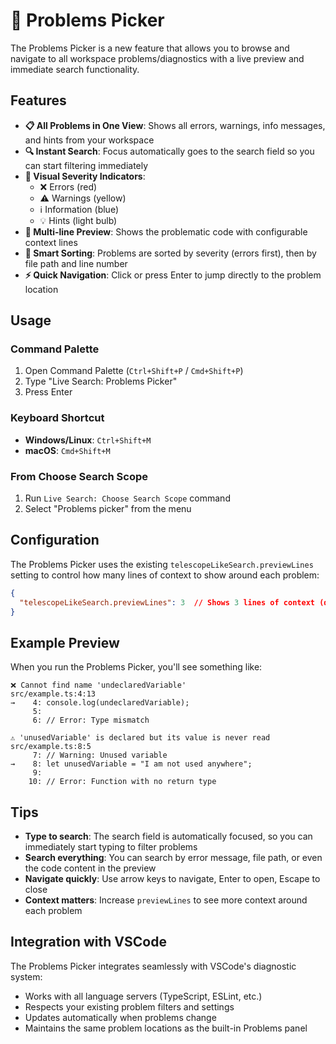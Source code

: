 # 🚨 Problems Picker

The Problems Picker is a new feature that allows you to browse and navigate to all workspace problems/diagnostics with a live preview and immediate search functionality.

## Features

- **📋 All Problems in One View**: Shows all errors, warnings, info messages, and hints from your workspace
- **🔍 Instant Search**: Focus automatically goes to the search field so you can start filtering immediately
- **🎨 Visual Severity Indicators**: 
  - ❌ Errors (red)
  - ⚠️ Warnings (yellow) 
  - ℹ️ Information (blue)
  - 💡 Hints (light bulb)
- **📖 Multi-line Preview**: Shows the problematic code with configurable context lines
- **🎯 Smart Sorting**: Problems are sorted by severity (errors first), then by file path and line number
- **⚡ Quick Navigation**: Click or press Enter to jump directly to the problem location

## Usage

### Command Palette
1. Open Command Palette (`Ctrl+Shift+P` / `Cmd+Shift+P`)
2. Type "Live Search: Problems Picker"
3. Press Enter

### Keyboard Shortcut
- **Windows/Linux**: `Ctrl+Shift+M`
- **macOS**: `Cmd+Shift+M`

### From Choose Search Scope
1. Run `Live Search: Choose Search Scope` command
2. Select "Problems picker" from the menu

## Configuration

The Problems Picker uses the existing `telescopeLikeSearch.previewLines` setting to control how many lines of context to show around each problem:

```json
{
  "telescopeLikeSearch.previewLines": 3  // Shows 3 lines of context (default: 1)
}
```

## Example Preview

When you run the Problems Picker, you'll see something like:

```
❌ Cannot find name 'undeclaredVariable'
src/example.ts:4:13
→    4: console.log(undeclaredVariable);
     5: 
     6: // Error: Type mismatch

⚠️ 'unusedVariable' is declared but its value is never read
src/example.ts:8:5
     7: // Warning: Unused variable
→    8: let unusedVariable = "I am not used anywhere";
     9: 
    10: // Error: Function with no return type
```

## Tips

- **Type to search**: The search field is automatically focused, so you can immediately start typing to filter problems
- **Search everything**: You can search by error message, file path, or even the code content in the preview
- **Navigate quickly**: Use arrow keys to navigate, Enter to open, Escape to close
- **Context matters**: Increase `previewLines` to see more context around each problem

## Integration with VSCode

The Problems Picker integrates seamlessly with VSCode's diagnostic system:
- Works with all language servers (TypeScript, ESLint, etc.)
- Respects your existing problem filters and settings
- Updates automatically when problems change
- Maintains the same problem locations as the built-in Problems panel